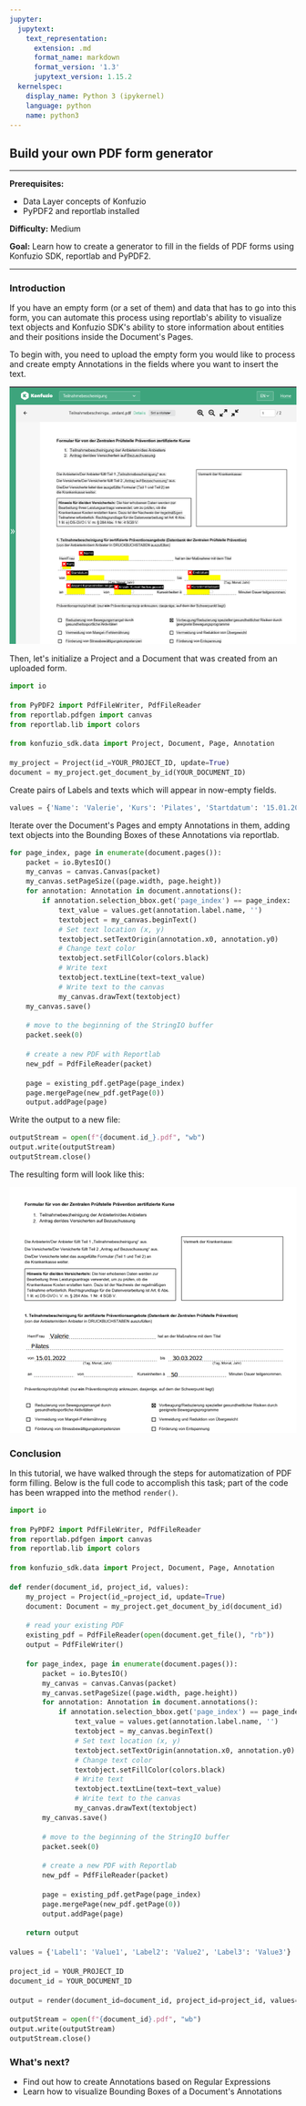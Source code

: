 ```yaml
---
jupyter:
  jupytext:
    text_representation:
      extension: .md
      format_name: markdown
      format_version: '1.3'
      jupytext_version: 1.15.2
  kernelspec:
    display_name: Python 3 (ipykernel)
    language: python
    name: python3
---
```


## Build your own PDF form generator

---

**Prerequisites:**

- Data Layer concepts of Konfuzio
- PyPDF2 and reportlab installed

**Difficulty:** Medium

**Goal:** Learn how to create a generator to fill in the fields of PDF forms using Konfuzio SDK, reportlab and PyPDF2.

---

### Introduction

If you have an empty form (or a set of them) and data that has to go into this form, you can automate this process using reportlab's ability to visualize text objects and Konfuzio SDK's ability to store information about entities and their positions inside the Document's Pages. 

To begin with, you need to upload the empty form you would like to process and create empty Annotations in the fields where you want to insert the text.

![pdf_form_gen_example.png](pdf_form_gen_example.png)

Then, let's initialize a Project and a Document that was created from an uploaded form.

```python editable=true slideshow={"slide_type": ""} tags=["skip-execution", "nbval-skip"]
import io

from PyPDF2 import PdfFileWriter, PdfFileReader
from reportlab.pdfgen import canvas
from reportlab.lib import colors

from konfuzio_sdk.data import Project, Document, Page, Annotation

my_project = Project(id_=YOUR_PROJECT_ID, update=True)
document = my_project.get_document_by_id(YOUR_DOCUMENT_ID)
```

Create pairs of Labels and texts which will appear in now-empty fields.

```python editable=true slideshow={"slide_type": ""} tags=["skip-execution", "nbval-skip"]
values = {'Name': 'Valerie', 'Kurs': 'Pilates', 'Startdatum': '15.01.2022', 'Enddatum': '30.03.2022', 'Kursenheitsdauer': '50'}
```

Iterate over the Document's Pages and empty Annotations in them, adding text objects into the Bounding Boxes of these Annotations via reportlab.

```python editable=true slideshow={"slide_type": ""} tags=["nbval-skip", "skip-execution"]
for page_index, page in enumerate(document.pages()):
    packet = io.BytesIO()
    my_canvas = canvas.Canvas(packet)
    my_canvas.setPageSize((page.width, page.height))
    for annotation: Annotation in document.annotations():
        if annotation.selection_bbox.get('page_index') == page_index:
            text_value = values.get(annotation.label.name, '')
            textobject = my_canvas.beginText()
            # Set text location (x, y)
            textobject.setTextOrigin(annotation.x0, annotation.y0)
            # Change text color
            textobject.setFillColor(colors.black)
            # Write text
            textobject.textLine(text=text_value)
            # Write text to the canvas
            my_canvas.drawText(textobject)
    my_canvas.save()

    # move to the beginning of the StringIO buffer
    packet.seek(0)

    # create a new PDF with Reportlab
    new_pdf = PdfFileReader(packet)

    page = existing_pdf.getPage(page_index)
    page.mergePage(new_pdf.getPage(0))
    output.addPage(page)
```

Write the output to a new file:

```python editable=true slideshow={"slide_type": ""} tags=["skip-execution", "nbval-skip"]
outputStream = open(f"{document.id_}.pdf", "wb")
output.write(outputStream)
outputStream.close()
```

The resulting form will look like this:

![pdf_form_gen_example_compiled.png](pdf_form_gen_example_compiled.png)

### Conclusion
In this tutorial, we have walked through the steps for automatization of PDF form filling. Below is the full code to accomplish this task; part of the code has been wrapped into the method `render()`.

```python editable=true slideshow={"slide_type": ""} tags=["skip-execution", "nbval-skip"] vscode={"languageId": "plaintext"}
import io

from PyPDF2 import PdfFileWriter, PdfFileReader
from reportlab.pdfgen import canvas
from reportlab.lib import colors

from konfuzio_sdk.data import Project, Document, Page, Annotation

def render(document_id, project_id, values):
    my_project = Project(id_=project_id, update=True)
    document: Document = my_project.get_document_by_id(document_id)

    # read your existing PDF
    existing_pdf = PdfFileReader(open(document.get_file(), "rb"))
    output = PdfFileWriter()

    for page_index, page in enumerate(document.pages()):
        packet = io.BytesIO()
        my_canvas = canvas.Canvas(packet)
        my_canvas.setPageSize((page.width, page.height))
        for annotation: Annotation in document.annotations():
            if annotation.selection_bbox.get('page_index') == page_index:
                text_value = values.get(annotation.label.name, '')
                textobject = my_canvas.beginText()
                # Set text location (x, y)
                textobject.setTextOrigin(annotation.x0, annotation.y0)
                # Change text color
                textobject.setFillColor(colors.black)
                # Write text
                textobject.textLine(text=text_value)
                # Write text to the canvas
                my_canvas.drawText(textobject)
        my_canvas.save()

        # move to the beginning of the StringIO buffer
        packet.seek(0)

        # create a new PDF with Reportlab
        new_pdf = PdfFileReader(packet)

        page = existing_pdf.getPage(page_index)
        page.mergePage(new_pdf.getPage(0))
        output.addPage(page)

    return output

values = {'Label1': 'Value1', 'Label2': 'Value2', 'Label3': 'Value3'}

project_id = YOUR_PROJECT_ID
document_id = YOUR_DOCUMENT_ID

output = render(document_id=document_id, project_id=project_id, values=values)

outputStream = open(f"{document_id}.pdf", "wb")
output.write(outputStream)
outputStream.close()
```

### What's next?

- Find out how to create Annotations based on Regular Expressions
- Learn how to visualize Bounding Boxes of a Document's Annotations
